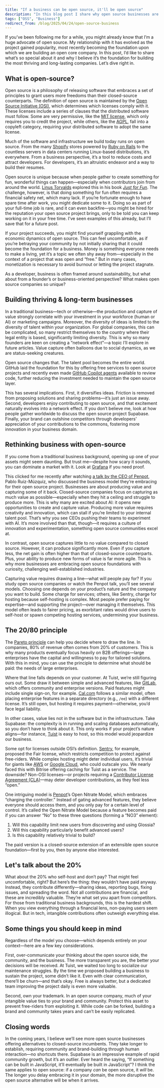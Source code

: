 ```yaml
---
title: "If a business can be open source, it'll be open source"
description: "In this blog post I share why open source businesses are the most thriving and long-lasting companies."
tags: ["OSS", "Business"]
redirect_from: /blog/2025/04/24/open-source-business
---
```


If you’ve been following me for a while, you might already know that I’m a huge advocate of open source. My relationship with it has evolved as the project gained popularity, most recently becoming the foundation upon which we are building an open core company. In this post, I’d like to share what’s so special about it and why I believe it’s the foundation for building the most thriving and long-lasting companies. Let’s dive right in.

## What is open-source?

Open source is a philosophy of releasing software that embraces a set of principles to grant users more freedoms than their closed-source counterparts. The definition of open source is maintained by the [Open Source Initiative (OSI)](https://opensource.org/), which determines which licenses comply with it. These licenses include a series of clauses that the distributed software must follow. Some are very permissive, like the [MIT license](https://opensource.org/license/mit), which only requires you to credit the project, while others, like the [AGPL](https://en.wikipedia.org/wiki/GNU_Affero_General_Public_License), fall into a copyleft category, requiring your distributed software to adopt the same license.

Much of the software and infrastructure we build today runs on open source. From the many [Shopify](https://www.shopify.com/) stores powered by [Ruby on Rails](https://rubyonrails.org/) to the countless servers in data centers running Linux-based distributions, it’s everywhere. From a business perspective, it’s a tool to reduce costs and attract developers. For developers, it’s an altruistic endeavor and a way to build their resumes.

Open source is unique because when people gather to create something for fun, wonderful things can happen—especially when contributors join from around the world. [Linus Torvalds](https://de.wikipedia.org/wiki/Linus_Torvalds) explored this in his book [*Just for Fun*](https://www.goodreads.com/book/show/160171.Just_for_Fun). The challenge, however, is that doing something for fun often requires a financial safety net, which many lack. If you’re fortunate enough to have spare time after work, you might dedicate some to it. Doing so as part of your full-time job is rare, and it can even backfire—you might be hired for the reputation your open source project brings, only to be told you can keep working on it in your free time. I’ve seen examples of this already, but I’ll save that for a future post.

If your project succeeds, you might find yourself grappling with the economic dynamics of open source. This can feel uncomfortable, as if you’re betraying your community by not initially sharing that it could become the foundation for a business. Money is something everyone needs to make a living, yet it’s a topic we often shy away from—especially in the context of a project that was open and “free.” But in many cases, monetization is necessary to avoid burnout or letting the project stagnate.

As a developer, business is often framed around sustainability, but what about from a founder’s or business-oriented perspective? What makes open source companies so unique?

## Building thriving & long-term businesses

In a traditional business—tech or otherwise—the production and capture of value strongly correlate with your investment in your workforce (human or AI) or marketing campaigns. Moreover, the diversity of ideas is limited to the diversity of talent within your organization. For global companies, this can be complicated, so many restrict themselves to the country where their legal entity is based, significantly limiting diversity. This is why so many founders are keen on creating a “network effect”—a topic I’ll explore in future articles. Value capture often balloons due to social dynamics, as we are status-seeking creatures.

Open source changes that. The talent pool becomes the entire world. GitHub laid the foundation for this by offering free services to open source projects and recently even made [GitHub Copilot agents](https://github.com/features/copilot) available to review code, further reducing the investment needed to maintain the open source layer.

This has several implications. First, it diversifies ideas. Friction is removed from proposing solutions and sharing problems—it’s just an issue away. Second, developers enjoy contributing to open source, and that excitement naturally evolves into a network effect. If you don’t believe me, look at how people gather worldwide to discuss the open source project Supabase. Finally, your brand can outshine competitors through developers’ appreciation of your contributions to the commons, fostering more innovation in your business domain.

## Rethinking business with open-source

If you come from a traditional business background, opening up one of your assets might seem daunting. But trust me—despite how scary it sounds, you can dominate a market with it. Look at [Grafana](https://grafana.com/) if you need proof.

This clicked for me recently after watching [a talk by the CEO of Penpot](https://www.youtube.com/watch?v=gyog9RJ2jHs&t=3100s), Pablo Ruiz-Múzquiz, who discussed the business model they’re embracing for their open source project. Businesses are about producing value and capturing some of it back. Closed-source companies focus on capturing as much value as possible—especially when they hit a ceiling and struggle to produce more. This is why many are excited about AI: it opens new opportunities to create and capture value. Producing more value requires creativity and innovation, which can stall if you’re limited to your internal talent pool. That’s why you see CEOs pushing their teams to experiment with AI. It’s more involved than that, though—it requires a culture of innovation and experimentation, something open source communities excel at.

In contrast, open source captures little to no value compared to closed source. However, it can produce significantly more. Even if you capture less, the net gain is often higher than that of closed-source counterparts. Plus, your ability to produce new forms of value is far more agile. This is why more businesses are embracing open source foundations with curiosity, challenging well-established industries.

Capturing value requires drawing a line—what will people pay for? If you study open source companies or watch the Penpot talk, you’ll see several models. Choosing one depends on your product’s nature and the company you want to build. Some charge for services; others, like Sentry, charge for hosting because self-hosting is complex. Most people prefer paying for expertise—and supporting the project—over managing it themselves. This model often leads to fairer pricing, as exorbitant rates would drive users to self-host or spawn competing hosting services, undermining your business.

## The 20/80 principle

The [Pareto principle](https://en.wikipedia.org/wiki/Pareto_principle) can help you decide where to draw the line. In companies, 80% of revenue often comes from 20% of customers. This is why many products eventually focus heavily on B2B offerings—large enterprises have the capital and willingness to pay for tailored solutions. With this in mind, you can use the principle to determine what should be paid: the needs of large enterprises.

Where that line falls depends on your customer. At Tuist, we’re still figuring ours out. Some draw it between simple and advanced features, like [GitLab](https://gitlab.com/), which offers community and enterprise versions. Paid features might include single sign-on, for example. [Cal.com](https://cal.com/) follows a similar model, often placing enterprise features in a separate directory (e.g., `/ee`) with a different license. It’s still open, but hosting it requires payment—otherwise, you’d face legal liability.

In other cases, value lies not in the software but in the infrastructure. Take Supabase: the complexity is in running and scaling databases automatically, so you don’t have to think about it. This only works if your project’s nature aligns—for instance, [Tuist](https://tuist.dev/) is easy to host, so this model would jeopardize our business.

Some opt for licenses outside OSI’s definition. [Sentry](https://sentry.io/), for example, proposed the Fair license, which restricts competition to protect against free-riders. While complex hosting might deter individual users, it’s trivial for giants like [AWS](https://aws.amazon.com/) or [Google Cloud](https://cloud.google.com/gcp), who could outscale you. We nearly faced this with Bitrise offering caching for Tuist as a service. The downside? Non-OSI licenses—or projects requiring a [Contributor License Agreement (CLA)](https://en.wikipedia.org/wiki/Contributor_License_Agreement)—may deter developer contributions, as they feel less “open.”

One intriguing model is [Penpot](https://penpot.app/)’s Open Nitrate Model, which embraces “charging the controller.” Instead of gating advanced features, they believe everyone should access them, and you only pay for a certain level of control. It’s called the Open Nitrate Model because a feature becomes paid if you can answer “No” to these three questions (forming a “NO3” element):

1. Will this capability limit new users from discovering and using Glossia?
2. Will this capability particularly benefit advanced users?
3. Is this capability relatively trivial to build?

The paid version is a closed-source extension of an extensible open source foundation—first by you, then by anyone else interested.

## Let's talk about the 20%

What about the 20% who self-host and don’t pay? That might feel uncomfortable, right? But here’s the thing: they wouldn’t have paid anyway. Instead, they contribute differently—sharing ideas, reporting bugs, fixing issues, and spreading the word. Not all contributions are financial, and these are incredibly valuable. They’re what set you apart from competitors. For those from traditional business backgrounds, this is the hardest shift. When you view everything through a financial lens, non-paying users seem illogical. But in tech, intangible contributions often outweigh everything else.

## Some things you should keep in mind

Regardless of the model you choose—which depends entirely on your context—here are a few key considerations.

First, over-communicate your thinking about the open source side, the community, and the business. The more transparent you are, the better your decisions will be received. At Tuist, we waited too long to socialize our maintenance struggles. By the time we proposed building a business to sustain the project, some didn’t like it. Even with clear communication, there’ll be churn—and that’s okay. Free is always better, but a dedicated team improving the project daily is even more valuable.

Second, own your trademark. In an open source company, much of your intangible value ties to your brand and community. Protect this asset to prevent free-riders from exploiting it. While code can be forked, building a brand and community takes years and can’t be easily replicated.

## Closing words

In the coming years, I believe we’ll see more open source businesses offering alternatives to closed-source incumbents. They take longer to establish, requiring community and brand-building through human interaction—no shortcuts there. Supabase is an impressive example of rapid community growth, but it’s an outlier. Ever heard the saying, “If something can be built in JavaScript, it’ll eventually be built in JavaScript”? I think the same applies to open source: if a company *can* be open source, it *will* be. The longer you delay embracing it in your domain, the more disruptive the open source alternative will be when it arrives.
